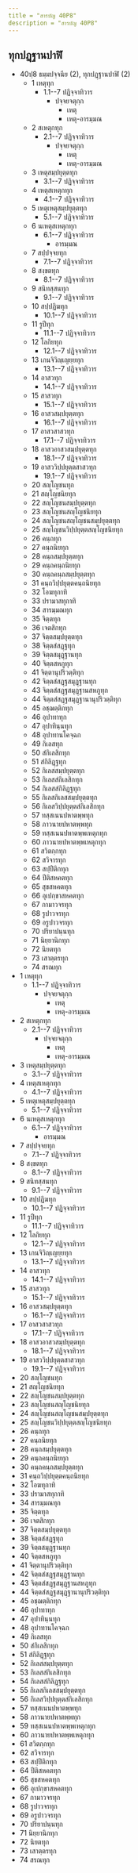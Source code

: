 ```yaml
---
title = "สารบัญ 40P8"
description = "สารบัญ 40P8"
---
```


## ทุกปฏฺฐานปาฬิ

- 40ปฺ8 ธมฺมปจฺจนีย (2), ทุกปฏฺฐานปาฬิ (2)
  - 1 เหตุทุก
    - 1.1--7 ปฏิจฺจาทิวาร
      - ปจฺจยจตุกฺก
        - เหตุ
        - เหตุ-อารมฺมณ
  - 2 สเหตุกทุก
    - 2.1--7 ปฏิจฺจาทิวาร
      - ปจฺจยจตุกฺก
        - เหตุ
        - เหตุ-อารมฺมณ
  - 3 เหตุสมฺปยุตฺตทุก
    - 3.1--7 ปฏิจฺจาทิวาร
  - 4 เหตุสเหตุกทุก
    - 4.1--7 ปฏิจฺจาทิวาร
  - 5 เหตุเหตุสมฺปยุตฺตทุก
    - 5.1--7 ปฏิจฺจาทิวาร
  - 6 นเหตุสเหตุกทุก
    - 6.1--7 ปฏิจฺจาทิวาร
      - อารมฺมณ
  - 7 สปฺปจฺจยทุก
    - 7.1--7 ปฏิจฺจาทิวาร
  - 8 สงฺขตทุก
    - 8.1--7 ปฏิจฺจาทิวาร
  - 9 สนิทสฺสนทุก
    - 9.1--7 ปฏิจฺจาทิวาร
  - 10 สปฺปฏิฆทุก
    - 10.1--7 ปฏิจฺจาทิวาร
  - 11 รูปีทุก
    - 11.1--7 ปฏิจฺจาทิวาร
  - 12 โลกิยทุก
    - 12.1--7 ปฏิจฺจาทิวาร
  - 13 เกนจิวิญฺเญยฺยทุก
    - 13.1--7 ปฏิจฺจาทิวาร
  - 14 อาสวทุก
    - 14.1--7 ปฏิจฺจาทิวาร
  - 15 สาสวทุก
    - 15.1--7 ปฏิจฺจาทิวาร
  - 16 อาสวสมฺปยุตฺตทุก
    - 16.1--7 ปฏิจฺจาทิวาร
  - 17 อาสวสาสวทุก
    - 17.1--7 ปฏิจฺจาทิวาร
  - 18 อาสวอาสวสมฺปยุตฺตทุก
    - 18.1--7 ปฏิจฺจาทิวาร
  - 19 อาสววิปฺปยุตฺตสาสวทุก
    - 19.1--7 ปฏิจฺจาทิวาร
  - 20 สญฺโญชนทุก
  - 21 สญฺโญชนิยทุก
  - 22 สญฺโญชนสมฺปยุตฺตทุก
  - 23 สญฺโญชนสญฺโญชนิยทุก
  - 24 สญฺโญชนสญฺโญชนสมฺปยุตฺตทุก
  - 25 สญฺโญชนวิปฺปยุตฺตสญฺโญชนิยทุก
  - 26 คนฺถทุก
  - 27 คนฺถนิยทุก
  - 28 คนฺถสมฺปยุตฺตทุก
  - 29 คนฺถคนฺถนิยทุก
  - 30 คนฺถคนฺถสมฺปยุตฺตทุก
  - 31 คนฺถวิปฺปยุตฺตคนฺถนิยทุก
  - 32 โอฆทุกาทิ
  - 33 ปรามาสทุกาทิ
  - 34 สารมฺมณทุก
  - 35 จิตฺตทุก
  - 36 เจตสิกทุก
  - 37 จิตฺตสมฺปยุตฺตทุก
  - 38 จิตฺตสํสฏฺฐทุก
  - 39 จิตฺตสมุฏฺฐานทุก
  - 40 จิตฺตสหภูทุก
  - 41 จิตฺตานุปริวตฺติทุก
  - 42 จิตฺตสํสฏฺฐสมุฏฺฐานทุก
  - 43 จิตฺตสํสฏฺฐสมุฏฺฐานสหภูทุก
  - 44 จิตฺตสํสฏฺฐสมุฏฺฐานานุปริวตฺติทุก
  - 45 อชฺฌตฺติกทุก
  - 46 อุปาทาทุก
  - 47 อุปาทินฺนทุก
  - 48 อุปาทานโคจฺฉก
  - 49 กิเลสทุก
  - 50 สํกิเลสิกทุก
  - 51 สํกิลิฏฺฐทุก
  - 52 กิเลสสมฺปยุตฺตทุก
  - 53 กิเลสสํกิเลสิกทุก
  - 54 กิเลสสํกิลิฏฺฐทุก
  - 55 กิเลสกิเลสสมฺปยุตฺตทุก
  - 56 กิเลสวิปฺปยุตฺตสํกิเลสิกทุก
  - 57 ทสฺสเนนปหาตพฺพทุก
  - 58 ภาวนายปหาตพฺพทุก
  - 59 ทสฺสเนนปหาตพฺพเหตุกทุก
  - 60 ภาวนายปหาตพฺพเหตุกทุก
  - 61 สวิตกฺกทุก
  - 62 สวิจารทุก
  - 63 สปฺปีติกทุก
  - 64 ปีติสหคตทุก
  - 65 สุขสหคตทุก
  - 66 อุเปกฺขาสหคตทุก
  - 67 กามาวจรทุก
  - 68 รูปาวจรทุก
  - 69 อรูปาวจรทุก
  - 70 ปริยาปนฺนทุก
  - 71 นิยฺยานิกทุก
  - 72 นิยตทุก
  - 73 เสาตฺตรทุก
  - 74 สรณทุก
- 1 เหตุทุก
  - 1.1--7 ปฏิจฺจาทิวาร
    - ปจฺจยจตุกฺก
      - เหตุ
      - เหตุ-อารมฺมณ
- 2 สเหตุกทุก
  - 2.1--7 ปฏิจฺจาทิวาร
    - ปจฺจยจตุกฺก
      - เหตุ
      - เหตุ-อารมฺมณ
- 3 เหตุสมฺปยุตฺตทุก
  - 3.1--7 ปฏิจฺจาทิวาร
- 4 เหตุสเหตุกทุก
  - 4.1--7 ปฏิจฺจาทิวาร
- 5 เหตุเหตุสมฺปยุตฺตทุก
  - 5.1--7 ปฏิจฺจาทิวาร
- 6 นเหตุสเหตุกทุก
  - 6.1--7 ปฏิจฺจาทิวาร
    - อารมฺมณ
- 7 สปฺปจฺจยทุก
  - 7.1--7 ปฏิจฺจาทิวาร
- 8 สงฺขตทุก
  - 8.1--7 ปฏิจฺจาทิวาร
- 9 สนิทสฺสนทุก
  - 9.1--7 ปฏิจฺจาทิวาร
- 10 สปฺปฏิฆทุก
  - 10.1--7 ปฏิจฺจาทิวาร
- 11 รูปีทุก
  - 11.1--7 ปฏิจฺจาทิวาร
- 12 โลกิยทุก
  - 12.1--7 ปฏิจฺจาทิวาร
- 13 เกนจิวิญฺเญยฺยทุก
  - 13.1--7 ปฏิจฺจาทิวาร
- 14 อาสวทุก
  - 14.1--7 ปฏิจฺจาทิวาร
- 15 สาสวทุก
  - 15.1--7 ปฏิจฺจาทิวาร
- 16 อาสวสมฺปยุตฺตทุก
  - 16.1--7 ปฏิจฺจาทิวาร
- 17 อาสวสาสวทุก
  - 17.1--7 ปฏิจฺจาทิวาร
- 18 อาสวอาสวสมฺปยุตฺตทุก
  - 18.1--7 ปฏิจฺจาทิวาร
- 19 อาสววิปฺปยุตฺตสาสวทุก
  - 19.1--7 ปฏิจฺจาทิวาร
- 20 สญฺโญชนทุก
- 21 สญฺโญชนิยทุก
- 22 สญฺโญชนสมฺปยุตฺตทุก
- 23 สญฺโญชนสญฺโญชนิยทุก
- 24 สญฺโญชนสญฺโญชนสมฺปยุตฺตทุก
- 25 สญฺโญชนวิปฺปยุตฺตสญฺโญชนิยทุก
- 26 คนฺถทุก
- 27 คนฺถนิยทุก
- 28 คนฺถสมฺปยุตฺตทุก
- 29 คนฺถคนฺถนิยทุก
- 30 คนฺถคนฺถสมฺปยุตฺตทุก
- 31 คนฺถวิปฺปยุตฺตคนฺถนิยทุก
- 32 โอฆทุกาทิ
- 33 ปรามาสทุกาทิ
- 34 สารมฺมณทุก
- 35 จิตฺตทุก
- 36 เจตสิกทุก
- 37 จิตฺตสมฺปยุตฺตทุก
- 38 จิตฺตสํสฏฺฐทุก
- 39 จิตฺตสมุฏฺฐานทุก
- 40 จิตฺตสหภูทุก
- 41 จิตฺตานุปริวตฺติทุก
- 42 จิตฺตสํสฏฺฐสมุฏฺฐานทุก
- 43 จิตฺตสํสฏฺฐสมุฏฺฐานสหภูทุก
- 44 จิตฺตสํสฏฺฐสมุฏฺฐานานุปริวตฺติทุก
- 45 อชฺฌตฺติกทุก
- 46 อุปาทาทุก
- 47 อุปาทินฺนทุก
- 48 อุปาทานโคจฺฉก
- 49 กิเลสทุก
- 50 สํกิเลสิกทุก
- 51 สํกิลิฏฺฐทุก
- 52 กิเลสสมฺปยุตฺตทุก
- 53 กิเลสสํกิเลสิกทุก
- 54 กิเลสสํกิลิฏฺฐทุก
- 55 กิเลสกิเลสสมฺปยุตฺตทุก
- 56 กิเลสวิปฺปยุตฺตสํกิเลสิกทุก
- 57 ทสฺสเนนปหาตพฺพทุก
- 58 ภาวนายปหาตพฺพทุก
- 59 ทสฺสเนนปหาตพฺพเหตุกทุก
- 60 ภาวนายปหาตพฺพเหตุกทุก
- 61 สวิตกฺกทุก
- 62 สวิจารทุก
- 63 สปฺปีติกทุก
- 64 ปีติสหคตทุก
- 65 สุขสหคตทุก
- 66 อุเปกฺขาสหคตทุก
- 67 กามาวจรทุก
- 68 รูปาวจรทุก
- 69 อรูปาวจรทุก
- 70 ปริยาปนฺนทุก
- 71 นิยฺยานิกทุก
- 72 นิยตทุก
- 73 เสาตฺตรทุก
- 74 สรณทุก